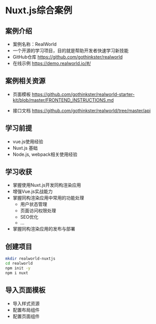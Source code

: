 # Nuxt.js综合案例

## 案例介绍

- 案例名称：RealWorld
- 一个开源的学习项目，目的就是帮助开发者快速学习新技能
- GitHub仓库 https://github.com/gothinkster/realworld
- 在线示例 https://demo.realworld.io/#/

## 案例相关资源

- 页面模板 https://github.com/gothinkster/realworld-starter-kit/blob/master/FRONTEND_INSTRUCTIONS.md

- 接口文档 https://github.com/gothinkster/realworld/tree/master/api

## 学习前提

- vue.js使用经验
- Nuxt.js 基础
- Node.js, webpack相关使用经验

## 学习收获

- 掌握使用Nuxt.js开发同构渲染应用
- 增强Vue.js实战能力
- 掌握同构渲染应用中常用的功能处理
    - 用户状态管理
    - 页面访问权限处理
    - SEO优化
    - ...
- 掌握同构渲染应用的发布与部署


## 创建项目

```sh
mkdir realworld-nuxtjs
cd realworld
npm init -y
npm i nuxt
```

## 导入页面模板
- 导入样式资源
- 配置布局组件
- 配置页面组件
